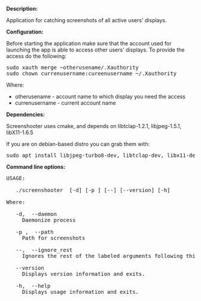 **Description:**

Application for catching screenshots of all active users' displays.

**Configuration:**

Before starting the application make sure that the account used for launching the app is able to access other users' displays. To provide the access do the following:

<pre>
sudo xauth merge ~otherusename/.Xauthority
sudo chown currenusername:cureenusername ~/.Xauthority
</pre>

Where:
+ otherusename - account name to which display you need the access
+ currenusername - current account name

**Dependencies:**

Screenshooter uses cmake, and depends on libtclap-1.2.1, libjpeg-1.5.1, libX11-1.6.5

If you are on debian-based distro you can grab them with:

<pre>
sudo apt install libjpeg-turbo8-dev, libtclap-dev, libx11-dev
</pre>

**Command line options:**

<pre>
USAGE:

   ./screenshooter  [-d] [-p <string>] [--] [--version] [-h]

Where:

   -d,  --daemon
     Daemonize process

   -p <string>,  --path <string>
     Path for screenshots

   --,  --ignore_rest
     Ignores the rest of the labeled arguments following this flag.

   --version
     Displays version information and exits.

   -h,  --help
     Displays usage information and exits.
</pre>
